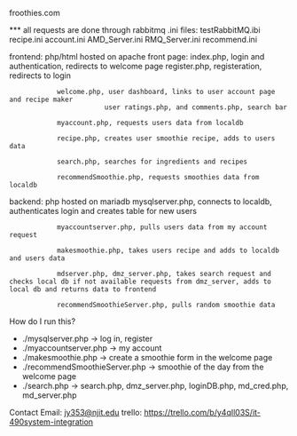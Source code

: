 froothies.com 

*** all requests are done through rabbitmq
    .ini files:
            testRabbitMQ.ibi
            recipe.ini
            account.ini
            AMD_Server.ini
            RMQ_Server.ini
            recommend.ini

  frontend: php/html hosted on apache
    front page: 
                index.php, login and authentication, redirects to welcome page
                register.php, registeration, redirects to login

                welcome.php, user dashboard, links to user account page and recipe maker
                            user ratings.php, and comments.php, search bar
                
                myaccount.php, requests users data from localdb

                recipe.php, creates user smoothie recipe, adds to users data
                
                search.php, searches for ingredients and recipes
                
                recommendSmoothie.php, requests smoothies data from localdb
    
  backend: php hosted on mariadb
                mysqlserver.php, connects to localdb, authenticates login and creates table for new users

                myaccountserver.php, pulls users data from my account request

                makesmoothie.php, takes users recipe and adds to localdb and users data

                mdserver.php, dmz_server.php, takes search request and checks local db if not available requests from dmz_server, adds to local db and returns data to frontend
                
                recommendSmoothieServer.php, pulls random smoothie data


How do I run this?
<ul>
<li>./mysqlserver.php -> log in, register</li>
<li>./myaccountserver.php -> my account</li>
<li>./makesmoothie.php -> create a smoothie form in the welcome page</li>
<li>./recommendSmoothieServer.php -> smoothie of the day from the welcome page</li>
<li>./search.php -> search.php, dmz_server.php, loginDB.php, md_cred.php, md_server.php</li>
</ul>




Contact Email: jy353@njit.edu
trello: https://trello.com/b/y4qIl03S/it-490system-integration


